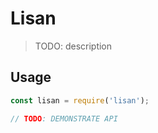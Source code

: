 # Lisan

> TODO: description

## Usage

```js
const lisan = require('lisan');

// TODO: DEMONSTRATE API
```
